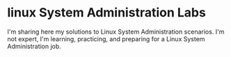 # linux System Administration Labs
I'm sharing here my solutions to Linux System Administration scenarios.
I'm not expert, I'm learning, practicing, and preparing for a Linux System Administration job.

